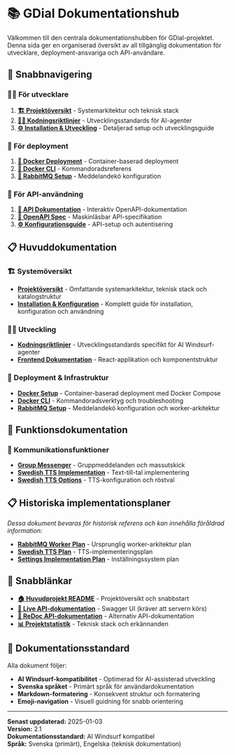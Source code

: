 # 📚 GDial Dokumentationshub

Välkommen till den centrala dokumentationshubben för GDial-projektet. Denna sida ger en organiserad översikt av all tillgänglig dokumentation för utvecklare, deployment-ansvariga och API-användare.

## 🎯 Snabbnavigering

### 👨‍💻 För utvecklare
1. **[🏗️ Projektöversikt](PROJECT_OVERVIEW.md)** - Systemarkitektur och teknisk stack
2. **[👨‍💻 Kodningsriktlinjer](code-guidelines.md)** - Utvecklingsstandards för AI-agenter
3. **[⚙️ Installation & Utveckling](DOCUMENTATION.md)** - Detaljerad setup och utvecklingsguide

### 🚀 För deployment
1. **[🐳 Docker Deployment](docker-README.md)** - Container-baserad deployment
2. **[🐳 Docker CLI](docker-cli-README.md)** - Kommandoradsreferens
3. **[🔄 RabbitMQ Setup](README_RABBITMQ.md)** - Meddelandekö konfiguration

### 🔌 För API-användning
1. **[📖 API Dokumentation](http://localhost:3003/docs)** - Interaktiv OpenAPI-dokumentation
2. **[📄 OpenAPI Spec](openapi.json)** - Maskinläsbar API-specifikation
3. **[⚙️ Konfigurationsguide](DOCUMENTATION.md#konfiguration)** - API-setup och autentisering

## 📋 Huvuddokumentation

### 🏗️ Systemöversikt
- **[Projektöversikt](PROJECT_OVERVIEW.md)** - Omfattande systemarkitektur, teknisk stack och katalogstruktur
- **[Installation & Konfiguration](DOCUMENTATION.md)** - Komplett guide för installation, konfiguration och användning

### 👨‍💻 Utveckling
- **[Kodningsriktlinjer](code-guidelines.md)** - Utvecklingsstandards specifikt för AI Windsurf-agenter
- **[Frontend Dokumentation](frontend/)** - React-applikation och komponentstruktur

### 🚀 Deployment & Infrastruktur
- **[Docker Setup](docker-README.md)** - Container-baserad deployment med Docker Compose
- **[Docker CLI](docker-cli-README.md)** - Kommandoradsverktyg och troubleshooting
- **[RabbitMQ Setup](README_RABBITMQ.md)** - Meddelandekö konfiguration och worker-arkitektur

## 🎯 Funktionsdokumentation

### 📱 Kommunikationsfunktioner
- **[Group Messenger](group_messenger_feature.md)** - Gruppmeddelanden och massutskick
- **[Swedish TTS Implementation](swedish_tts_implementation.md)** - Text-till-tal implementering
- **[Swedish TTS Options](swedish_tts_options.md)** - TTS-konfiguration och röstval

## 📋 Historiska implementationsplaner

*Dessa dokument bevaras för historisk referens och kan innehålla föråldrad information:*

- **[RabbitMQ Worker Plan](implementation_plan_rabbitmq_worker.md)** - Ursprunglig worker-arkitektur plan
- **[Swedish TTS Plan](implementation_plan_swedish_tts.md)** - TTS-implementeringsplan
- **[Settings Implementation Plan](settings_implementation_plan.md)** - Inställningssystem plan

## 🔗 Snabblänkar

- **[🏠 Huvudprojekt README](../README.md)** - Projektöversikt och snabbstart
- **[🔌 Live API-dokumentation](http://localhost:3003/docs)** - Swagger UI (kräver att servern körs)
- **[🔌 ReDoc API-dokumentation](http://localhost:3003/redoc)** - Alternativ API-dokumentation
- **[📊 Projektstatistik](../README.md#-erkännanden)** - Teknisk stack och erkännanden

## 📝 Dokumentationsstandard

Alla dokument följer:
- **AI Windsurf-kompatibilitet** - Optimerad för AI-assisterad utveckling
- **Svenska språket** - Primärt språk för användardokumentation
- **Markdown-formatering** - Konsekvent struktur och formatering
- **Emoji-navigation** - Visuell guidning för snabb orientering

---

**Senast uppdaterad:** 2025-01-03  
**Version:** 2.1  
**Dokumentationsstandard:** AI Windsurf kompatibel  
**Språk:** Svenska (primärt), Engelska (teknisk dokumentation)
